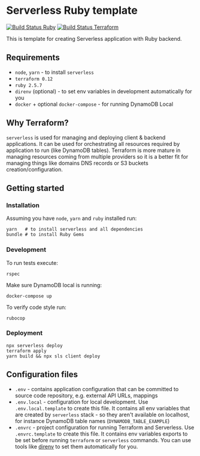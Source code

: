 # Serverless Ruby template
[![Build Status Ruby](https://github.com/maciejmajewski/serverless-ruby-template/workflows/Ruby/badge.svg)](https://github.com/maciejmajewski/serverless-ruby-template/actions?workflow=Ruby)
[![Build Status Terraform](https://github.com/maciejmajewski/serverless-ruby-template/workflows/Terraform/badge.svg)](https://github.com/maciejmajewski/serverless-ruby-template/actions?workflow=Terraform)

This is template for creating Serverless application with Ruby backend.

## Requirements

- `node`, `yarn` - to install `serverless`
- `terraform 0.12`
- `ruby 2.5.7`
- `direnv` (optional) - to set env variables in development automatically for
  you
- `docker` + optional `docker-compose` - for running DynamoDB Local

## Why Terraform?

`serverless` is used for managing and deploying client & backend applications.
It can be used for orchestrating all resources required by application to run
(like DynamoDB tables). Terraform  is more mature in managing resources coming
from multiple providers so it is a better fit for managing things like domains
DNS records or S3 buckets creation/configuration.

## Getting started

### Installation

Assuming you have `node`, `yarn` and `ruby` installed run:

```
yarn   # to install serverless and all dependencies
bundle # to install Ruby Gems
```

### Development

To run tests execute:

```
rspec
```

Make sure DynamoDB local is running:

```
docker-compose up
```

To verify code style run:

```
rubocop
```

### Deployment

```
npx serverless deploy
terraform apply
yarn build && npx sls client deploy
```

## Configuration files

- `.env` - contains application configuration that can be committed to source
  code repository, e.g. external API URLs, mappings
- `.env.local` - configuration for local development. Use `.env.local.template`
  to create this file. It contains all env variables that are created by
  `serverless` stack - so they aren't available on localhost, for instance
  DynamoDB table names (`DYNAMODB_TABLE_EXAMPLE`)
- `.envrc` - project configuration for running Terraform and Serverless.
  Use `.envrc.template` to create this file. It contains env variables exports
  to be set before running `terraform` or `serverless` commands. You can use
  tools like [direnv](https://direnv.net) to set them automatically for you.
  
